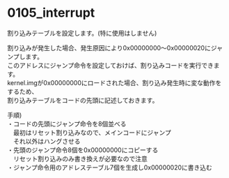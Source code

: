 # 0105_interrupt

割り込みテーブルを設定します。(特に使用はしません)

割り込みが発生した場合、発生原因により0x00000000～0x00000020にジャンプします。  
このアドレスにジャンプ命令を設定しておけば、割り込みコードを実行できます。  
kernel.imgが0x00000000にロードされた場合、割り込み発生時に変な動作をするため、  
割り込みテーブルをコードの先頭に記述しておきます。

手順)  
・コードの先頭にジャンプ命令を8個並べる  
　最初はリセット割り込みなので、メインコードにジャンプ  
　それ以外はハングさせる  
・先頭のジャンプ命令8個を0x00000000にコピーする  
　リセット割り込みのみ書き換えが必要なので注意  
・ジャンプ命令用のアドレステーブル7個を生成し0x00000020に書き込む  
